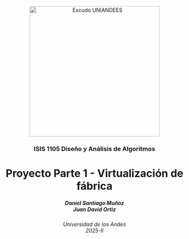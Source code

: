 <div align="center">
<picture>
    <source srcset="https://imgur.com/5bYAzsb.png" media="(prefers-color-scheme: dark)">
    <source srcset="https://imgur.com/Os03JoE.png" media="(prefers-color-scheme: light)">
    <img src="https://upload.wikimedia.org/wikipedia/commons/thumb/4/47/University_of_Los_Andes_logo.svg/1726px-University_of_Los_Andes_logo.svg.png" alt="Escudo UNIANDEES" width="350px">
</picture>

<h3>ISIS 1105 Diseño y Análisis de Algoritmos</h3>

<h1>Proyecto Parte 1 - Virtualización de fábrica</h1>

<h5>Daniel Santiago Muñoz<br>
    Juan David Ortiz<br>

<h6>Universidad de los Andes<br>
    2025-II</h6>
</div>


